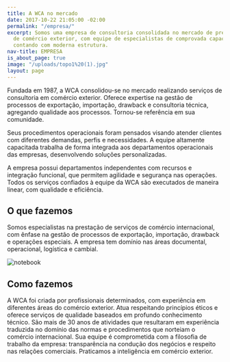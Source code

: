 ```yaml
---
title: A WCA no mercado
date: 2017-10-22 21:05:00 -02:00
permalink: "/empresa/"
excerpt: Somos uma empresa de consultoria consolidada no mercado de prestação de serviços
  de comércio exterior, com equipe de especialistas de comprovada capacidade e experiência,
  contando com moderna estrutura.
nav-title: EMPRESA
is_about_page: true
image: "/uploads/topo1%20(1).jpg"
layout: page
---
```


Fundada em 1987, a WCA consolidou-se no mercado realizando serviços de consultoria em comércio exterior. Oferece expertise na gestão de processos de exportação, importação, drawback e consultoria técnica, agregando qualidade aos processos. Tornou-se referência em sua comunidade.

Seus procedimentos operacionais foram pensados visando atender clientes com diferentes demandas, perfis e necessidades. A equipe altamente capacitada trabalha de forma integrada aos departamentos operacionais das empresas, desenvolvendo soluções personalizadas.

A empresa possui departamentos independentes com recursos e integração funcional, que permitem agilidade e segurança nas operações. Todos os serviços confiados à equipe da WCA são executados de maneira linear, com qualidade e eficiência.


## O que fazemos

Somos especialistas na prestação de serviços de comércio internacional, com ênfase na gestão de processos de exportação, importação, drawback e operações especiais. A empresa tem domínio nas áreas documental, operacional, logística e cambial.


<div class="wrapper large">
    <img src="/uploads/NOTE_.jpg" alt="notebook">
</div>


## Como fazemos

A WCA foi criada por profissionais determinados, com experiência em diferentes áreas do comércio exterior. Atua respeitando princípios éticos e oferece serviços de qualidade baseados em profundo conhecimento técnico. São mais de 30 anos de atividades que resultaram em experiência traduzida no domínio das normas e procedimentos que norteiam o comércio internacional. Sua equipe é comprometida com a filosofia de trabalho da empresa: transparência na condução dos negócios e respeito nas relações comerciais. Praticamos a inteligência em comércio exterior.
